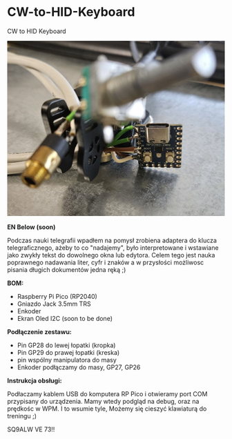 # CW-to-HID-Keyboard
CW to HID Keyboard

![](https://github.com/michalonex/CW-to-HID-Keyboard/blob/main/photo_2025-09-01_20-32-32.jpg)

**EN Below (soon)**

Podczas nauki telegrafii wpadłem na pomysł zrobiena adaptera do klucza telegraficznego, ażeby to co "nadajemy", było interpretowane i wstawiane jako zwykły tekst do dowolnego okna lub edytora.
Celem tego jest nauka poprawnego nadawania liter, cyfr i znaków a w przysłości możliwosc pisania długich dokumentów jedna ręką ;)

**BOM:**
- Raspberry Pi Pico (RP2040)
- Gniazdo Jack 3.5mm TRS
- Enkoder
- Ekran Oled I2C (soon to be done)

**Podłączenie zestawu:**
- Pin GP28 do lewej łopatki (kropka)
- Pin GP29 do prawej łopatki (kreska)
- pin wspólny manipulatora do masy
- Enkoder podłączamy do masy, GP27, GP26

**Instrukcja obsługi:**

Podłaczamy kablem USB do komputera RP Pico i otwieramy port COM przypisany do urządzenia. Mamy wtedy podgląd na debug, oraz na prędkośc w WPM. I to wsumie tyle, Możemy się cieszyć klawiaturą do treningu ;)

SQ9ALW VE 73!!

